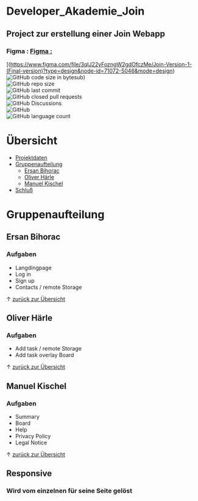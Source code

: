 <a name="daten"></a>
# Developer_Akademie_Join
## Project zur erstellung einer Join Webapp
### Figma : [Figma :]([markdown-datei.md)
](https://www.figma.com/file/3qlJ22yFozngW2gdOfczMe/Join-Version-1-(Final-version)?type=design&node-id=71072-5046&mode=design)
![GitHub code size in bytes](https://img.shields.io/github/languages/code-size/TherealBarbos/Developer_Akademie_Join?logo=gith)ub)  
![GitHub repo size](https://img.shields.io/github/repo-size/TherealBarbos/Developer_Akademie_Join?logo=github)  
![GitHub last commit](https://img.shields.io/github/last-commit/TherealBarbos/Developer_Akademie_Join?logo=github)  
![GitHub closed pull requests](https://img.shields.io/github/issues-pr-closed/TherealBarbos/Developer_Akademie_Join?logo=github)  
![GitHub Discussions](https://img.shields.io/github/discussions/TherealBarbos/Developer_Akademie_Join?logo=github)  
![GitHub](https://img.shields.io/github/license/TherealBarbos/Developer_Akademie_Join)  
![GitHub language count](https://img.shields.io/github/languages/count/TherealBarbos/Developer_Akademie_Join)  

# Übersicht
- [Projektdaten](#daten)
- [Gruppenaufteilung](#gruppenaufteilung)
	- [Ersan Bihorac](#ersan)
	- [Oliver Härle](#oliver)
	- [Manuel Kischel](#manu)	
- [Schluß](#schluss)

<a name="gruppenaufteilung"></a>
# Gruppenaufteilung

<a name="ersan"></a>
## Ersan Bihorac

### Aufgaben

- Langdingpage
- Log in
- Sign up
- Contacts / remote Storage

&uarr; [zurück zur Übersicht](#top)
<a name="oliver"></a>
## Oliver Härle

### Aufgaben

- Add task / remote Storage
- Add task overlay Board

&uarr; [zurück zur Übersicht](#top)
<a name="manu"></a>
## Manuel Kischel

### Aufgaben

- Summary
- Board
- Help
- Privacy Policy
- Legal Notice

&uarr; [zurück zur Übersicht](#top)
## Responsive 
### Wird vom einzelnen für seine Seite gelöst


